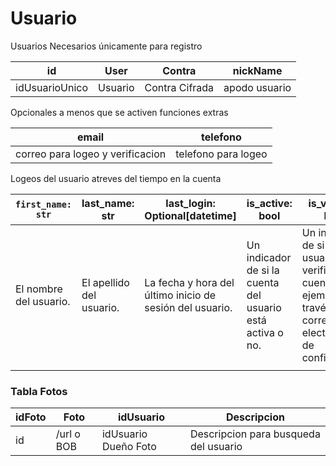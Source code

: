# Usuario
Usuarios Necesarios únicamente para registro

| id             | User    | Contra         | nickName      |
| -------------- | ------- | -------------- | ------------- |
| idUsuarioUnico | Usuario | Contra Cifrada | apodo usuario |
Opcionales a menos que se activen funciones extras

| email                            | telefono            |
| -------------------------------- | ------------------- |
| correo para logeo y verificacion | telefono para logeo |

Logeos del usuario atreves del tiempo en la cuenta

| `first_name: str`      | last_name: str           | last_login: Optional[datetime]                           | is_active: bool                                            | is_verified: bool                                                                                                      | role: str                                                                                              | password_reset_token: str                                      | password_reset_expires: Optional[datetime]                                  |
| ---------------------- | ------------------------ | -------------------------------------------------------- | ---------------------------------------------------------- | ---------------------------------------------------------------------------------------------------------------------- | ------------------------------------------------------------------------------------------------------ | -------------------------------------------------------------- | --------------------------------------------------------------------------- |
| El nombre del usuario. | El apellido del usuario. | La fecha y hora del último inicio de sesión del usuario. | Un indicador de si la cuenta del usuario está activa o no. | Un indicador de si el usuario ha verificado su cuenta, por ejemplo, a través de un correo electrónico de confirmación. | El rol o nivel de acceso del usuario (por ejemplo, "editor",""usuario", "moderador", "administrador"). | Un token utilizado para restablecer la contraseña del usuario. | La fecha y hora de vencimiento del token de restablecimiento de contraseña. |
|                        |                          |                                                          |                                                            |                                                                                                                        |                                                                                                        |                                                                |                                                                             |


### Tabla Fotos

| idFoto | Foto       | idUsuario            | Descripcion                           |
| ------ | ---------- | -------------------- | ------------------------------------- |
| id     | /url o BOB | idUsuario Dueño Foto | Descripcion para busqueda del usuario |
